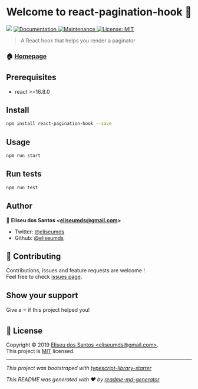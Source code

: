 <h1 align="center">Welcome to react-pagination-hook 👋</h1>
<p>
  <img src="https://img.shields.io/badge/version-0.0.0-blue.svg?cacheSeconds=2592000" />
  <a href="https://github.com/eliseumds/react-pagination-hook#readme">
    <img alt="Documentation" src="https://img.shields.io/badge/documentation-yes-brightgreen.svg" target="_blank" />
  </a>
  <a href="https://github.com/eliseumds/react-pagination-hook/graphs/commit-activity">
    <img alt="Maintenance" src="https://img.shields.io/badge/Maintained%3F-yes-green.svg" target="_blank" />
  </a>
  <a href="https://github.com/eliseumds/react-pagination-hook/blob/master/LICENSE">
    <img alt="License: MIT" src="https://img.shields.io/badge/License-MIT-yellow.svg" target="_blank" />
  </a>
</p>

> A React hook that helps you render a paginator

### 🏠 [Homepage](https://github.com/eliseumds/react-pagination-hook#readme)

## Prerequisites

- react &gt;=16.8.0

## Install

```sh
npm install react-pagination-hook --save
```

## Usage

```sh
npm run start
```

## Run tests

```sh
npm run test
```

## Author

👤 **Eliseu dos Santos &lt;eliseumds@gmail.com&gt;**

* Twitter: [@eliseumds](https://twitter.com/eliseumds)
* Github: [@eliseumds](https://github.com/eliseumds)

## 🤝 Contributing

Contributions, issues and feature requests are welcome !<br />Feel free to check [issues page](https://github.com/eliseumds/react-pagination-hook/issues).

## Show your support

Give a ⭐️ if this project helped you!

## 📝 License

Copyright © 2019 [Eliseu dos Santos &lt;eliseumds@gmail.com&gt;](https://github.com/eliseumds).<br />
This project is [MIT](https://github.com/eliseumds/react-pagination-hook/blob/master/LICENSE) licensed.

***

_This project was bootstraped with [typescript-library-starter](https://github.com/alexjoverm/typescript-library-starter)_

_This README was generated with ❤️ by [readme-md-generator](https://github.com/kefranabg/readme-md-generator)_
